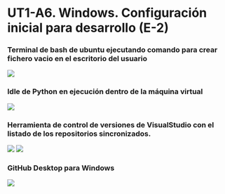 # UT1-A6. Windows. Configuración inicial para desarrollo (E-2)

### Terminal de bash de ubuntu ejecutando comando para crear fichero vacio en el escritorio del usuario

![](https://i.ibb.co/0BthkTN/ksnip-20210927-195434.png)

### Idle de Python en ejecución dentro de la máquina virtual

![](https://i.ibb.co/FbzStQw/ksnip-20210927-201345.png)
    
### Herramienta de control de versiones de VisualStudio con el listado de los repositorios sincronizados.

![](https://i.ibb.co/3BbR6jT/ksnip-20210928-162128.png)
![](https://i.ibb.co/W0PN9G0/ksnip-20210928-162503.png)


### GitHub Desktop para Windows

![](https://i.ibb.co/G0G9xdn/github-desktop.jpg)